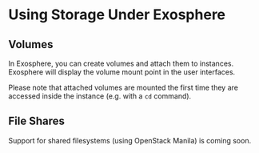 # Using Storage Under Exosphere

## Volumes

In Exosphere, you can create volumes and attach them to instances. Exosphere will display the volume mount point in the user interfaces.

Please note that attached volumes are mounted the first time they are accessed inside the instance (e.g. with a `cd` command).

## File Shares

Support for shared filesystems (using OpenStack Manila) is coming soon.